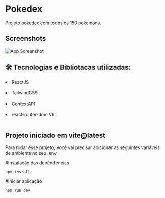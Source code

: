 
# Pokedex

Projeto pokedex com todos os 150 pokemons.

## Screenshots

![App Screenshot](https://i.ibb.co/c2Y0kGR/1661655498486.png)

## 🛠 Tecnologias e Bibliotacas utilizadas:

<li> ReactJS </li><br>
<li> TailwindCSS </li><br>
<li> ContextAPI </li><br>
<li> react-router-dom V6 </li><br>

## Projeto iniciado em vite@latest

Para rodar esse projeto, você vai precisar adicionar as seguintes variáveis de ambiente no seu .env

#Instalação das depêndencias

`npm install`

#Iniciar aplicação

`npm run dev`
